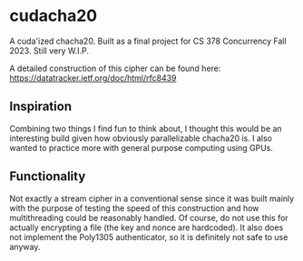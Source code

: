 # cudacha20
A cuda'ized chacha20. Built as a final project for CS 378 Concurrency Fall 2023. Still very W.I.P.

A detailed construction of this cipher can be found here: https://datatracker.ietf.org/doc/html/rfc8439

## Inspiration
Combining two things I find fun to think about, I thought this would be an interesting build given how 
obviously parallelizable chacha20 is. I also wanted to practice more with general purpose computing using 
GPUs.

## Functionality
Not exactly a stream cipher in a conventional sense since it was built mainly with the purpose of testing 
the speed of this construction and how multithreading could be reasonably handled. Of course, do not use 
this for actually encrypting a file (the key and nonce are hardcoded). It also does not implement the 
Poly1305 authenticator, so it is definitely not safe to use anyway.